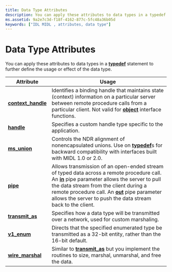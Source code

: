 ```yaml
---
title: Data Type Attributes
description: You can apply these attributes to data types in a typedef statement to further define the usage or effect of the data type.
ms.assetid: 9a2e7c3d-f18f-4162-877c-5fc48a36b05d
keywords: ["IDL MIDL , attributes, data type"]
---
```


# Data Type Attributes

You can apply these attributes to data types in a [**typedef**](typedef.md) statement to further define the usage or effect of the data type.



| Attribute                                 | Usage                                                                                                                                                                                                                                                                                                                      |
|-------------------------------------------|----------------------------------------------------------------------------------------------------------------------------------------------------------------------------------------------------------------------------------------------------------------------------------------------------------------------------|
| [**context\_handle**](context-handle.md) | Identifies a binding handle that maintains state (context) information on a particular server between remote procedure calls from a particular client. Not valid for [**object**](object.md) interface functions.                                                                                                         |
| [**handle**](handle.md)                  | Specifies a custom handle type specific to the application.                                                                                                                                                                                                                                                                |
| [**ms\_union**](-ms-union.md)            | Controls the NDR alignment of nonencapsulated unions. Use on [**typedef**](typedef.md)s for backward compatibility with interfaces built with MIDL 1.0 or 2.0.                                                                                                                                                            |
| [**pipe**](pipe.md)                      | Allows transmission of an open-ended stream of typed data across a remote procedure call. An [**in**](in.md) pipe parameter allows the server to pull the data stream from the client during a remote procedure call. An [**out**](-out.md) pipe parameter allows the server to push the data stream back to the client. |
| [**transmit\_as**](transmit-as.md)       | Specifies how a data type will be transmitted over a network, used for custom marshaling.                                                                                                                                                                                                                                  |
| [**v1\_enum**](v1-enum.md)               | Directs that the specified enumerated type be transmitted as a 32-bit entity, rather than the 16-bit default.                                                                                                                                                                                                              |
| [**wire\_marshal**](wire-marshal.md)     | Similar to [**transmit\_as**](transmit-as.md) but you implement the routines to size, marshal, unmarshal, and free the data.                                                                                                                                                                                              |



 

 

 




